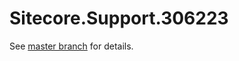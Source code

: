# Sitecore.Support.306223

See [master branch](https://github.com/sitecoresupport/Sitecore.Support.306223) for details.